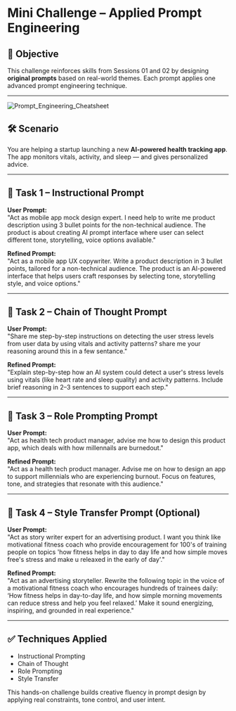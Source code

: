 
# Mini Challenge – Applied Prompt Engineering
 
## 🎯 Objective
This challenge reinforces skills from Sessions 01 and 02 by designing **original prompts** based on real-world themes. Each prompt applies one advanced prompt engineering technique.

---
![Prompt_Engineering_Cheatsheet](https://github.com/user-attachments/assets/521fc7c2-6f9b-4ff4-9ff5-fc8a1de42af3)


## 🛠 Scenario
You are helping a startup launching a new **AI-powered health tracking app**. The app monitors vitals, activity, and sleep — and gives personalized advice.

---

## 🔸 Task 1 – Instructional Prompt

**User Prompt:**  
"Act as mobile app mock design expert. I need help to write me product description using 3 bullet points for the non-technical audience. The product is about creating AI prompt interface where user can select different tone, storytelling, voice options avaliable."

**Refined Prompt:**  
"Act as a mobile app UX copywriter. Write a product description in 3 bullet points, tailored for a non-technical audience. The product is an AI-powered interface that helps users craft responses by selecting tone, storytelling style, and voice options."

---

## 🔸 Task 2 – Chain of Thought Prompt

**User Prompt:**  
"Share me step-by-step instructions on detecting the user stress levels from user data by using vitals and activity patterns? share me your reasoning around this in a few sentance."

**Refined Prompt:**  
"Explain step-by-step how an AI system could detect a user's stress levels using vitals (like heart rate and sleep quality) and activity patterns. Include brief reasoning in 2–3 sentences to support each step."

---

## 🔸 Task 3 – Role Prompting Prompt

**User Prompt:**  
"Act as health tech product manager, advise me how to design this product app, which deals with how millennails are burnedout."

**Refined Prompt:**  
"Act as a health tech product manager. Advise me on how to design an app to support millennials who are experiencing burnout. Focus on features, tone, and strategies that resonate with this audience."

---

## 🔸 Task 4 – Style Transfer Prompt (Optional)

**User Prompt:**  
"Act as story writer expert for an advertising product. I want you think like motivational fitness coach who provide encouragement for 100's of training people on topics 'how fitness helps in day to day life and how simple moves free's stress and make u releaxed in the early of day'."

**Refined Prompt:**  
"Act as an advertising storyteller. Rewrite the following topic in the voice of a motivational fitness coach who encourages hundreds of trainees daily: ‘How fitness helps in day-to-day life, and how simple morning movements can reduce stress and help you feel relaxed.’ Make it sound energizing, inspiring, and grounded in real experience."

---

## ✅ Techniques Applied
- Instructional Prompting
- Chain of Thought
- Role Prompting
- Style Transfer

This hands-on challenge builds creative fluency in prompt design by applying real constraints, tone control, and user intent.

